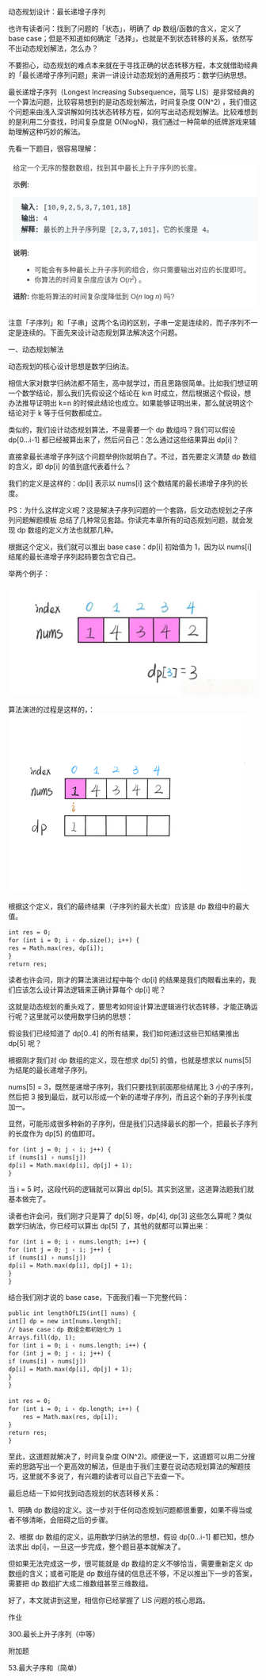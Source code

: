 动态规划设计：最长递增子序列

也许有读者问：找到了问题的「状态」，明确了 dp 数组/函数的含义，定义了 base case；但是不知道如何确定「选择」，也就是不到状态转移的关系，依然写不出动态规划解法，怎么办？

不要担心，动态规划的难点本来就在于寻找正确的状态转移方程，本文就借助经典的「最长递增子序列问题」来讲一讲设计动态规划的通用技巧：数学归纳思想。

最长递增子序列（Longest Increasing Subsequence，简写 LIS）是非常经典的一个算法问题，比较容易想到的是动态规划解法，时间复杂度 O(N^2)
，我们借这个问题来由浅入深讲解如何找状态转移方程，如何写出动态规划解法。比较难想到的是利用二分查找，时间复杂度是 O(NlogN)，我们通过一种简单的纸牌游戏来辅助理解这种巧妙的解法。

先看一下题目，很容易理解：

![sample](../images/day20_sample.png)

注意「子序列」和「子串」这两个名词的区别，子串一定是连续的，而子序列不一定是连续的。下面先来设计动态规划算法解决这个问题。

一、动态规划解法

动态规划的核心设计思想是数学归纳法。

相信大家对数学归纳法都不陌生，高中就学过，而且思路很简单。比如我们想证明一个数学结论，那么我们先假设这个结论在 k‹n 时成立，然后根据这个假设，想办法推导证明出 k=n
的时候此结论也成立。如果能够证明出来，那么就说明这个结论对于 k 等于任何数都成立。

类似的，我们设计动态规划算法，不是需要一个 dp 数组吗？我们可以假设 dp[0...i-1] 都已经被算出来了，然后问自己：怎么通过这些结果算出 dp[i]？

直接拿最长递增子序列这个问题举例你就明白了。不过，首先要定义清楚 dp 数组的含义，即 dp[i] 的值到底代表着什么？

我们的定义是这样的：dp[i] 表示以 nums[i] 这个数结尾的最长递增子序列的长度。

PS：为什么这样定义呢？这是解决子序列问题的一个套路，后文动态规划之子序列问题解题模板 总结了几种常见套路。你读完本章所有的动态规划问题，就会发现 dp 数组的定义方法也就那几种。

根据这个定义，我们就可以推出 base case：dp[i] 初始值为 1，因为以 nums[i] 结尾的最长递增子序列起码要包含它自己。

举两个例子：

![day20_s1](../images/day20_s1.png)

算法演进的过程是这样的，：
![day20_s1](../images/day20_gif.png)

根据这个定义，我们的最终结果（子序列的最大长度）应该是 dp 数组中的最大值。

    int res = 0;
    for (int i = 0; i ‹ dp.size(); i++) {
    res = Math.max(res, dp[i]);
    }
    return res;

读者也许会问，刚才的算法演进过程中每个 dp[i] 的结果是我们肉眼看出来的，我们应该怎么设计算法逻辑来正确计算每个 dp[i] 呢？

这就是动态规划的重头戏了，要思考如何设计算法逻辑进行状态转移，才能正确运行呢？这里就可以使用数学归纳的思想：

假设我们已经知道了 dp[0..4] 的所有结果，我们如何通过这些已知结果推出 dp[5] 呢？

根据刚才我们对 dp 数组的定义，现在想求 dp[5] 的值，也就是想求以 nums[5] 为结尾的最长递增子序列。

nums[5] = 3，既然是递增子序列，我们只要找到前面那些结尾比 3 小的子序列，然后把 3 接到最后，就可以形成一个新的递增子序列，而且这个新的子序列长度加一。

显然，可能形成很多种新的子序列，但是我们只选择最长的那一个，把最长子序列的长度作为 dp[5] 的值即可。

    for (int j = 0; j ‹ i; j++) {
    if (nums[i] › nums[j])
    dp[i] = Math.max(dp[i], dp[j] + 1);
    }

当 i = 5 时，这段代码的逻辑就可以算出 dp[5]。其实到这里，这道算法题我们就基本做完了。

读者也许会问，我们刚才只是算了 dp[5] 呀，dp[4], dp[3] 这些怎么算呢？类似数学归纳法，你已经可以算出 dp[5] 了，其他的就都可以算出来：

    for (int i = 0; i ‹ nums.length; i++) {
    for (int j = 0; j ‹ i; j++) {
    if (nums[i] › nums[j])
    dp[i] = Math.max(dp[i], dp[j] + 1);
    }
    }

结合我们刚才说的 base case，下面我们看一下完整代码：

    public int lengthOfLIS(int[] nums) {
    int[] dp = new int[nums.length];
    // base case：dp 数组全都初始化为 1
    Arrays.fill(dp, 1);
    for (int i = 0; i ‹ nums.length; i++) {
    for (int j = 0; j ‹ i; j++) {
    if (nums[i] › nums[j])
    dp[i] = Math.max(dp[i], dp[j] + 1);
    }
    }

    int res = 0;
    for (int i = 0; i ‹ dp.length; i++) {
        res = Math.max(res, dp[i]);
    }
    return res;
    }

至此，这道题就解决了，时间复杂度 O(N^2)。顺便说一下，这道题可以用二分搜索的思路写出一个更高效的解法，但是由于我们主要在说动态规划算法的解题技巧，这里就不多说了，有兴趣的读者可以自己下去查一下。

最后总结一下如何找到动态规划的状态转移关系：

1、明确 dp 数组的定义。这一步对于任何动态规划问题都很重要，如果不得当或者不够清晰，会阻碍之后的步骤。

2、根据 dp 数组的定义，运用数学归纳法的思想，假设 dp[0...i-1] 都已知，想办法求出 dp[i]，一旦这一步完成，整个题目基本就解决了。

但如果无法完成这一步，很可能就是 dp 数组的定义不够恰当，需要重新定义 dp 数组的含义；或者可能是 dp 数组存储的信息还不够，不足以推出下一步的答案，需要把 dp
数组扩大成二维数组甚至三维数组。

好了，本文就讲到这里，相信你已经掌握了 LIS 问题的核心思路。

作业

300.最长上升子序列（中等）

附加题

53.最大子序和（简单）


